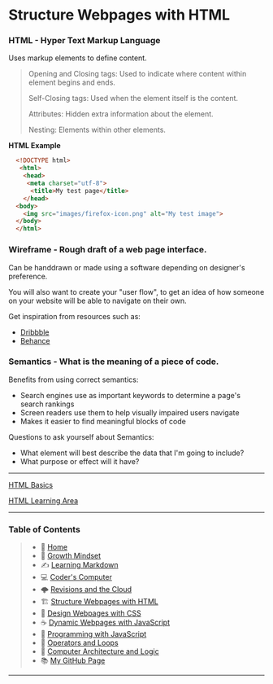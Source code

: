 
# Structure Webpages with HTML

 ### HTML - Hyper Text Markup Language
 
  Uses markup elements to define content. 
   > Opening and Closing tags: Used to indicate where content within element begins and ends.
   > 
   > Self-Closing tags: Used when the element itself is the content. 
   > 
   > Attributes: Hidden extra information about the element.
   > 
   > Nesting: Elements within other elements. 


**HTML Example** 

  ``` html 
    <!DOCTYPE html>
     <html>
      <head>
       <meta charset="utf-8">
        <title>My test page</title>
      </head>
    <body>
      <img src="images/firefox-icon.png" alt="My test image">
    </body>
    </html>
  ```

 ### Wireframe - Rough draft of a web page interface. 
  
  Can be handdrawn or made using a software depending on designer's preference. 
  
  You will also want to create your "user flow",  to get an idea of how someone on your website will   be able to navigate on their own. 
  
  Get inspiration from resources such as:
   * [Dribbble](https://dribbble.com/)
   * [Behance](https://www.behance.net/) 
 
 
 ### Semantics - What is the **meaning** of a piece of code.  
   
   Benefits from using correct semantics: 
   * Search engines use as important keywords to determine a page's search rankings
   * Screen readers use them to help visually impaired users navigate
   * Makes it easier to find meaningful blocks of code
  
  Questions to ask yourself about Semantics: 
   * What element will best describe the data that I'm going to include?
   * What purpose or effect will it have? 

_____


[HTML Basics](https://mzl.la/36R0pO0)

[HTML Learning Area](https://developer.mozilla.org/en-US/docs/Learn/HTML)

_____

### **Table of Contents**

> * 🏡 [Home](README.md)
> * 💭 [Growth Mindset](growthmindset.md)
> * ✍️ [Learning Markdown](learningmarkdown.md)
> * 💻 [Coder's Computer](coderscomputer.md)
> * 🌩️ [Revisions and the Cloud](revisionscloud.md)
> * 🏗️ [Structure Webpages with HTML](structure.md)
> * 🎨 [Design Webpages with CSS](designcss.md)
> * ☕ [Dynamic Webpages with JavaScript](dynamicjava.md)
> * 🌵 [Programming with JavaScript](programjs.md)
> * 🤖 [Operators and Loops](operloops.md)
> * 🧮 [Computer Architecture and Logic](comparchlogic.md)
> * 📚 [My GitHub Page](https://github.com/mistidinzy)

_____
